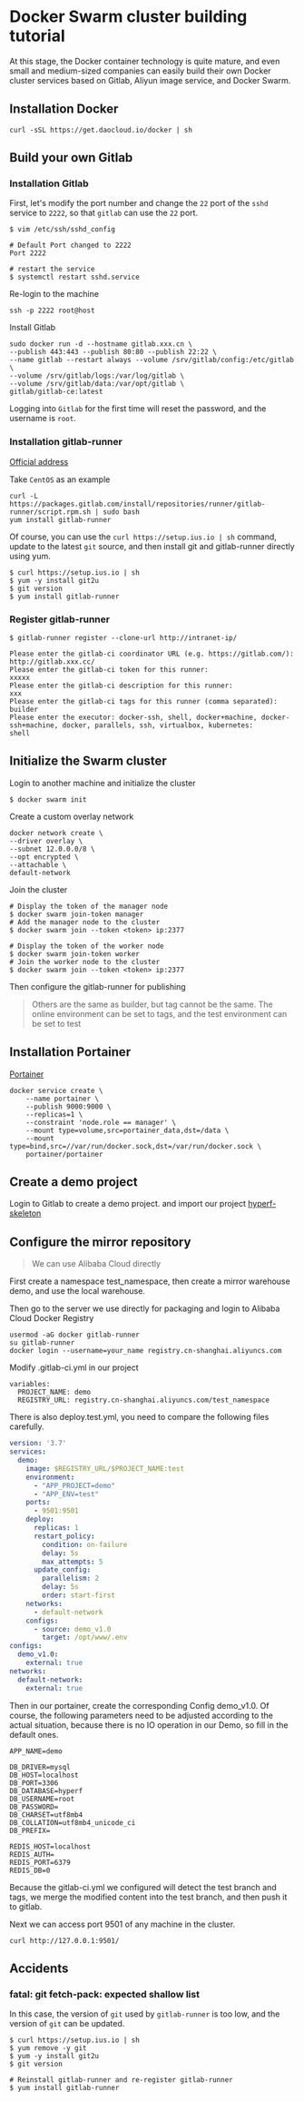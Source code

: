 # Docker Swarm cluster building tutorial

At this stage, the Docker container technology is quite mature, and even small and medium-sized companies can easily build their own Docker cluster services based on Gitlab, Aliyun image service, and Docker Swarm.

## Installation Docker

```
curl -sSL https://get.daocloud.io/docker | sh
```

## Build your own Gitlab

### Installation Gitlab

First, let's modify the port number and change the `22` port of the `sshd` service to `2222`, so that `gitlab` can use the `22` port.

```
$ vim /etc/ssh/sshd_config

# Default Port changed to 2222
Port 2222

# restart the service
$ systemctl restart sshd.service
```

Re-login to the machine

```
ssh -p 2222 root@host 
```

Install Gitlab

```
sudo docker run -d --hostname gitlab.xxx.cn \
--publish 443:443 --publish 80:80 --publish 22:22 \
--name gitlab --restart always --volume /srv/gitlab/config:/etc/gitlab \
--volume /srv/gitlab/logs:/var/log/gitlab \
--volume /srv/gitlab/data:/var/opt/gitlab \
gitlab/gitlab-ce:latest
```

Logging into `Gitlab` for the first time will reset the password, and the username is `root`.

### Installation gitlab-runner

[Official address](https://docs.gitlab.com/runner/install/linux-repository.html)

Take `CentOS` as an example

```
curl -L https://packages.gitlab.com/install/repositories/runner/gitlab-runner/script.rpm.sh | sudo bash
yum install gitlab-runner
```

Of course, you can use the `curl https://setup.ius.io | sh` command, update to the latest `git` source, and then install git and gitlab-runner directly using yum.

```
$ curl https://setup.ius.io | sh
$ yum -y install git2u
$ git version
$ yum install gitlab-runner
```

### Register gitlab-runner

```
$ gitlab-runner register --clone-url http://intranet-ip/

Please enter the gitlab-ci coordinator URL (e.g. https://gitlab.com/):
http://gitlab.xxx.cc/
Please enter the gitlab-ci token for this runner:
xxxxx
Please enter the gitlab-ci description for this runner:
xxx
Please enter the gitlab-ci tags for this runner (comma separated):
builder
Please enter the executor: docker-ssh, shell, docker+machine, docker-ssh+machine, docker, parallels, ssh, virtualbox, kubernetes:
shell
```

## Initialize the Swarm cluster

Login to another machine and initialize the cluster
```
$ docker swarm init
```

Create a custom overlay network

```
docker network create \
--driver overlay \
--subnet 12.0.0.0/8 \
--opt encrypted \
--attachable \
default-network
```

Join the cluster
```
# Display the token of the manager node
$ docker swarm join-token manager
# Add the manager node to the cluster
$ docker swarm join --token <token> ip:2377

# Display the token of the worker node
$ docker swarm join-token worker
# Join the worker node to the cluster
$ docker swarm join --token <token> ip:2377
```

Then configure the gitlab-runner for publishing

> Others are the same as builder, but tag cannot be the same. The online environment can be set to tags, and the test environment can be set to test

## Installation Portainer

[Portainer](https://github.com/portainer/portainer)

```
docker service create \
    --name portainer \
    --publish 9000:9000 \
    --replicas=1 \
    --constraint 'node.role == manager' \
    --mount type=volume,src=portainer_data,dst=/data \
    --mount type=bind,src=//var/run/docker.sock,dst=/var/run/docker.sock \
    portainer/portainer
```

## Create a demo project

Login to Gitlab to create a demo project. and import our project [hyperf-skeleton](https://github.com/hyperf/hyperf-skeleton)


## Configure the mirror repository

> We can use Alibaba Cloud directly

First create a namespace test_namespace, then create a mirror warehouse demo, and use the local warehouse.

Then go to the server we use directly for packaging and login to Alibaba Cloud Docker Registry

```
usermod -aG docker gitlab-runner
su gitlab-runner
docker login --username=your_name registry.cn-shanghai.aliyuncs.com
```

Modify .gitlab-ci.yml in our project

```
variables:
  PROJECT_NAME: demo
  REGISTRY_URL: registry.cn-shanghai.aliyuncs.com/test_namespace
```

There is also deploy.test.yml, you need to compare the following files carefully.

```yml
version: '3.7'
services:
  demo:
    image: $REGISTRY_URL/$PROJECT_NAME:test
    environment:
      - "APP_PROJECT=demo"
      - "APP_ENV=test"
    ports:
      - 9501:9501
    deploy:
      replicas: 1
      restart_policy:
        condition: on-failure
        delay: 5s
        max_attempts: 5
      update_config:
        parallelism: 2
        delay: 5s
        order: start-first
    networks:
      - default-network
    configs:
      - source: demo_v1.0
        target: /opt/www/.env
configs:
  demo_v1.0:
    external: true
networks:
  default-network:
    external: true
```

Then in our portainer, create the corresponding Config demo_v1.0. Of course, the following parameters need to be adjusted according to the actual situation, because there is no IO operation in our Demo, so fill in the default ones.

```
APP_NAME=demo

DB_DRIVER=mysql
DB_HOST=localhost
DB_PORT=3306
DB_DATABASE=hyperf
DB_USERNAME=root
DB_PASSWORD=
DB_CHARSET=utf8mb4
DB_COLLATION=utf8mb4_unicode_ci
DB_PREFIX=

REDIS_HOST=localhost
REDIS_AUTH=
REDIS_PORT=6379
REDIS_DB=0
```

Because the gitlab-ci.yml we configured will detect the test branch and tags, we merge the modified content into the test branch, and then push it to gitlab.

Next we can access port 9501 of any machine in the cluster.

```
curl http://127.0.0.1:9501/
```

## Accidents

### fatal: git fetch-pack: expected shallow list

In this case, the version of `git` used by `gitlab-runner` is too low, and the version of `git` can be updated.

```
$ curl https://setup.ius.io | sh
$ yum remove -y git
$ yum -y install git2u
$ git version

# Reinstall gitlab-runner and re-register gitlab-runner
$ yum install gitlab-runner
```
